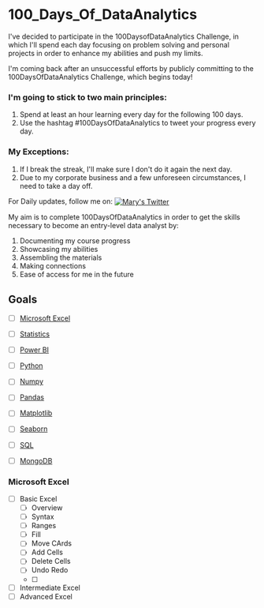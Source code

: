 # 100_Days_Of_DataAnalytics

I've decided to participate in the 100DaysofDataAnalytics Challenge, in which I'll spend each day focusing on problem solving and personal projects in order to enhance my abilities and push my limits.

I'm coming back after an unsuccessful efforts by publicly committing to the 100DaysOfDataAnalytics Challenge, which begins today!

### I'm going to stick to two main principles:
1. Spend at least an hour learning every day for the following 100 days.
2. Use the hashtag #100DaysOfDataAnalytics to tweet your progress every day.


### My Exceptions: 
1. If I break the streak, I'll make sure I don't do it again the next day.
2. Due to my corporate business and a few unforeseen circumstances, I need to take a day off.

For Daily updates, follow me on:
   <a href="https://twitter.com/DataNoMadd?t=JPP2dF8c8j7WKTA6n5W2cQ&s=03">
   <img align ="center" alt ="Mary's Twitter" src="https://img.icons8.com/fluency/48/undefined/twitter.png"/>
    </a>


My aim is to complete 100DaysOfDataAnalytics in order to get the skills necessary to become an entry-level data analyst by: 
1. Documenting my course progress 
2. Showcasing my abilities
3. Assembling the materials
4. Making connections
5. Ease of access for me in the future


## Goals

- [ ] [Microsoft Excel](#Microsoft-Excel)
- [ ] [Statistics](#Statistics)
- [ ] [Power BI](#Power-Bi)
- [ ] [Python](#Python)
- [ ] [Numpy](#Numpy)
- [ ] [Pandas](#Pandas)
- [ ] [Matplotlib](#Matplotlib)
- [ ] [Seaborn](#Seaborn)
- [ ] [SQL](#SQL)
- [ ] [MongoDB](#MongoDB)


### Microsoft Excel
- [ ] Basic Excel
   - [ ] Overview
   - [ ] Syntax
   - [ ] Ranges
   - [ ] Fill
   - [ ] Move CArds
   - [ ] Add Cells
   - [ ] Delete Cells
   - [ ] Undo Redo
   - [ ] 
- [ ] Intermediate Excel
- [ ] Advanced Excel
